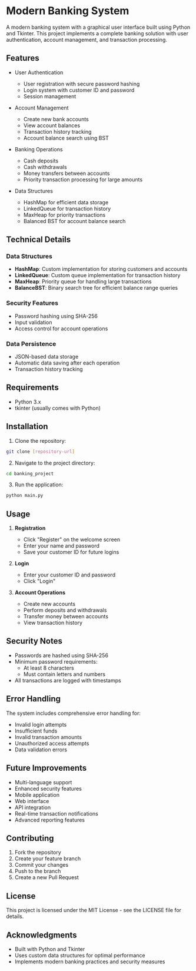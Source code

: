 # Modern Banking System

A modern banking system with a graphical user interface built using Python and Tkinter. This project implements a complete banking solution with user authentication, account management, and transaction processing.

## Features

- User Authentication
  - User registration with secure password hashing
  - Login system with customer ID and password
  - Session management

- Account Management
  - Create new bank accounts
  - View account balances
  - Transaction history tracking
  - Account balance search using BST

- Banking Operations
  - Cash deposits
  - Cash withdrawals
  - Money transfers between accounts
  - Priority transaction processing for large amounts

- Data Structures
  - HashMap for efficient data storage
  - LinkedQueue for transaction history
  - MaxHeap for priority transactions
  - Balanced BST for account balance search

## Technical Details

### Data Structures
- **HashMap**: Custom implementation for storing customers and accounts
- **LinkedQueue**: Custom queue implementation for transaction history
- **MaxHeap**: Priority queue for handling large transactions
- **BalanceBST**: Binary search tree for efficient balance range queries

### Security Features
- Password hashing using SHA-256
- Input validation
- Access control for account operations

### Data Persistence
- JSON-based data storage
- Automatic data saving after each operation
- Transaction history tracking


## Requirements

- Python 3.x
- tkinter (usually comes with Python)

## Installation

1. Clone the repository:
```bash
git clone [repository-url]
```

2. Navigate to the project directory:
```bash
cd banking_project
```

3. Run the application:
```bash
python main.py
```

## Usage

1. **Registration**
   - Click "Register" on the welcome screen
   - Enter your name and password
   - Save your customer ID for future logins

2. **Login**
   - Enter your customer ID and password
   - Click "Login"

3. **Account Operations**
   - Create new accounts
   - Perform deposits and withdrawals
   - Transfer money between accounts
   - View transaction history

## Security Notes

- Passwords are hashed using SHA-256
- Minimum password requirements:
  - At least 8 characters
  - Must contain letters and numbers
- All transactions are logged with timestamps

## Error Handling

The system includes comprehensive error handling for:
- Invalid login attempts
- Insufficient funds
- Invalid transaction amounts
- Unauthorized access attempts
- Data validation errors

## Future Improvements

- Multi-language support
- Enhanced security features
- Mobile application
- Web interface
- API integration
- Real-time transaction notifications
- Advanced reporting features

## Contributing

1. Fork the repository
2. Create your feature branch
3. Commit your changes
4. Push to the branch
5. Create a new Pull Request

## License

This project is licensed under the MIT License - see the LICENSE file for details.

## Acknowledgments

- Built with Python and Tkinter
- Uses custom data structures for optimal performance
- Implements modern banking practices and security measures
